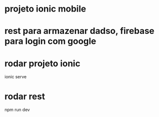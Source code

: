 
# projeto ionic mobile

# rest para armazenar dadso, firebase para login com google

# rodar projeto ionic
ionic serve

# rodar rest
npm run dev

